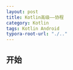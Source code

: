 ```yaml
---
layout: post
title: Kotlin高级——协程
category: Kotlin
tags: Kotlin Android
typora-root-url: "./.."
---
```

## 开始
